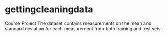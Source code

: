 # gettingcleaningdata
Course Project
The dataset contains measurements on the mean and standard deviation for each measurement from both training and test sets.
